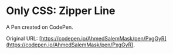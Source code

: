 # Only CSS: Zipper Line

A Pen created on CodePen.

Original URL: [https://codepen.io/AhmedSalemMask/pen/PxgGyR](https://codepen.io/AhmedSalemMask/pen/PxgGyR).

